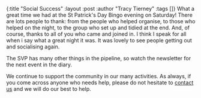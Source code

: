 {:title "Social Success"
 :layout :post
 :author "Tracy Tierney"
 :tags []}
What a great time we had at the St Patrick's Day Bingo evening on Saturday! There are lots people to thank: from the people who helped organise, to those who helped on the night, to the group who set up and tidied at the end. And, of course, thanks to all of you who came and joined in. I think I speak for all when i say what a great night it was. It was lovely to see people getting out and socialising again.

The SVP has many other things in the pipeline, so watch the newsletter for the next event in the diary.

We continue to support the community in our many activities. As always, if you come across anyone who needs help, please do not hesitate to [contact us](../../pages-output/contact/) and we will do our best to help.
